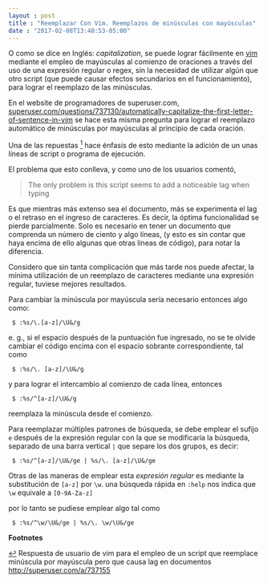 ```yaml
---
layout : post
title : "Reemplazar Con Vim. Reemplazos de minúsculas con mayúsculas"
date : "2017-02-08T13:48:53-05:00"
---
```

<p>O como se dice en Inglés: <em>capitalization</em>, se puede lograr fácilmente en <a href="http://www.vim.org/" target="_blank">vim </a> mediante el empleo de mayúsculas al comienzo de oraciones a través del uso de una expresión regular o regex, sin la necesidad de utilizar algún que otro script (que puede causar efectos secundarios en el funcionamiento), para lograr el reemplazo de las minúsculas.</p>

<p>En el website de programadores de superuser.com, <a href="http://superuser.com/questions/737130/automatically-capitalize-the-first-letter-of-sentence-in-vim" target="_blank">superuser.com/questions/737130/automatically-capitalize-the-first-letter-of-sentence-in-vim</a> se hace esta misma pregunta para lograr el reemplazo automático de minúsculas por mayúsculas al principio de cada oración.</p>

<p>Una de las repuestas <a href="https://imfrom.github.io/post/reemplazo-de-minusculas-por-mayuscula-en-oracion/#script"><sup id="fnref">1</sup></a> hace énfasis de esto mediante la adición de un unas líneas de script o programa de ejecución.</p>

<p>El problema que esto conlleva, y como uno de los usuarios comentó,</p>

<blockquote>
<p>The only problem is this script seems to add a noticeable lag when typing</p>
</blockquote>

<p>Es que mientras más extenso sea el documento, más se experimenta el lag o el retraso en el ingreso de caracteres. Es decir, la óptima funcionalidad se pierde parcialmente. Solo es necesario en tener un documento que comprenda un número de ciento y algo líneas, (y esto es sin contar que haya encima de ello algunas que otras líneas de código), para notar la diferencia.</p>

<p>Considero que sin tanta complicación que más tarde nos puede afectar, la mínima utilización de un reemplazo de caracteres mediante una expresión regular, tuviese mejores resultados.</p>

<p>Para cambiar la minúscula por mayúscula sería necesario entonces algo como:</p>

<pre><code> $ :%s/\.[a-z]/\U&amp;/g
</code></pre>

<p>e. g.,  si el espacio después de la puntuación fue ingresado, no se te olvide cambiar el código encima con el espacio sobrante correspondiente, tal como</p>

<pre><code> $ :%s/\. [a-z]/\U&amp;/g
</code></pre>

<p>y para lograr el intercambio al comienzo de cada línea, entonces</p>

<pre><code> $ :%s/^[a-z]/\U&amp;/g
</code></pre>

<p>reemplaza la minúscula desde el comienzo.</p>

<p>Para reemplazar múltiples patrones de búsqueda, se debe emplear el sufijo <code>e</code> después de la expresión regular con la que se modificaría la búsqueda,  separado de una barra vertical <code>|</code> que separe los dos grupos, es decir:</p>

<pre><code> $ :%s/^[a-z]/\U&amp;/ge | %s/\. [a-z]/\U&amp;/ge
</code></pre>

<p>Otras de las maneras de emplear esta <em>expresión regular</em> es mediante la substitución de <code>[a-z]</code> por <code>\w</code>. una búsqueda rápida en <code>:help</code> nos indica que <code>\w</code> equivale a <code>[0-9A-Za-z]</code></p>

<p>por lo tanto se pudiese emplear algo tal como</p>

<pre><code> $ :%s/^\w/\U&amp;/ge | %s/\. \w/\U&amp;/ge 
</code></pre>

<p><strong>Footnotes</strong></p>

<p><a href="#fnref"> ↩︎</a>
   <a name="script"> </a>Respuesta de usuario de vim para el empleo de un script que reemplace minúscula por mayúscula pero que causa lag en documentos <a href="http://superuser.com/a/737155">http://superuser.com/a/737155</a></p>
